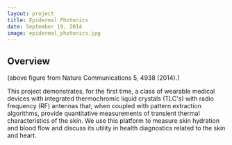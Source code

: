 ```yaml
---
layout: project
title: Epidermal Photonics
date: September 19, 2014
image: epidermal_photonics.jpg
---
```


## Overview

(above figure from Nature Communications 5, 4938 (2014).)

This project demonstrates, for the first time, a class of wearable
medical devices with integrated thermochromic liquid crystals (TLC's)
with radio frequency (RF) antennas that, when coupled with pattern
extraction algorithms, provide quantitative measurements of transient
thermal characteristics of the skin. We use this platform to measure
skin hydration and blood flow and discuss its utility in health diagnostics
related to the skin and heart.
